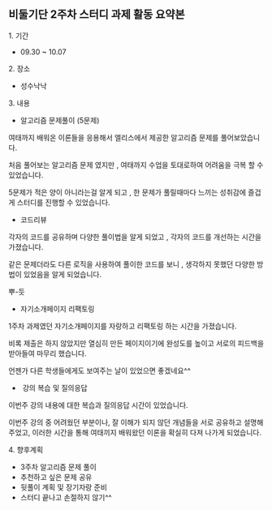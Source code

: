 ## **비둘기단 2주차 스터디 과제 활동 요약본** 

1\. 기간

-   09.30 ~ 10.07 

2\. 장소

-   성수낙낙

3\. 내용

-   알고리즘 문제풀이 (5문제)

여태까지 배워온 이론들을 응용해서 엘리스에서 제공한 알고리즘 문제를 풀어보았습니다. 

처음 풀어보는 알고리즘 문제 였지만 , 여태까지 수업을 토대로하여 어려움을 극복 할 수 있었습니다.

5문제가 적은 양이 아니라는걸 알게 되고 , 한 문제가 풀릴때마다 느끼는 성취감에 즐겁게 스터디를 진행할 수 있었습니다.

-   코드리뷰

각자의 코드를 공유하며 다양한 풀이법을 알게 되었고 , 각자의 코드를 개선하는 시간을 가졌습니다.

같은 문제더라도 다른 로직을 사용하여 풀이한 코드를 보니 , 생각하지 못했던 다양한 방법이 있었음을 알게 되었습니다.

뿌-듯 

-   자기소개페이지 리팩토링

1주차 과제였던 자기소개페이지를 자랑하고 리팩토링 하는 시간을 가졌습니다.

비록 제출은 하지 않았지만 열심히 만든 페이지이기에 완성도를 높이고 서로의 피드백을 받아들여 마무리 했습니다.

언젠가 다른 학생들에게도 보여주는 날이 있었으면 좋겠네요^^

-    강의 복습 및 질의응답

이번주 강의 내용에 대한 복습과 질의응답 시간이 있었습니다.

이번주 강의 중 어려웠던 부분이나, 잘 이해가 되지 않던 개념들을 서로 공유하고 설명해주었고, 이러한 시간을 통해 여태끼지 배워왔던 이론을 확실히 다져 나가게 되었습니다.

4\. 향후계획

-   3주차 알고리즘 문제 풀이
-   추천하고 싶은 문제 공유 
-   뒷풀이 계획 및 장기자랑 준비
-   스터디 끝나고 손절하지 않기^^
